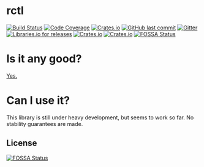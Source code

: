 # rctl

[![Build Status](https://api.cirrus-ci.com/github/fubarnetes/rctl.svg)](https://cirrus-ci.com/github/fubarnetes/rctl)
[![Code Coverage](https://img.shields.io/codecov/c/github/fubarnetes/rctl.svg?logo=codecov&style=flat-square)](https://codecov.io/gh/fubarnetes/rctl)
[![Crates.io](https://img.shields.io/crates/v/rctl.svg?style=flat-square)](https://crates.io/crates/rctl)
[![GitHub last commit](https://img.shields.io/github/last-commit/fubarnetes/rctl.svg?style=flat-square)](https://github.com/fubarnetes/librctl-rs/commits/master)
[![Gitter](https://img.shields.io/gitter/room/fubarnetes/rctl.js.svg?style=flat-square)](https://gitter.im/fubarnetes/librctl-rs)
[![Libraries.io for
releases](https://img.shields.io/librariesio/release/cargo/rctl.svg?style=flat-square)](https://libraries.io/cargo/rctl/)
[![Crates.io](https://img.shields.io/crates/d/rctl.svg?style=flat-square)](https://crates.io/crates/rctl)
[![Crates.io](https://img.shields.io/crates/l/rctl.svg?style=flat-square)](https://crates.io/crates/rctl)
[![FOSSA Status](https://app.fossa.io/api/projects/git%2Bgithub.com%2Ffubarnetes%2Frctl.svg?type=shield)](https://app.fossa.io/projects/git%2Bgithub.com%2Ffubarnetes%2Frctl?ref=badge_shield)

# Is it any good?
[Yes.](https://news.ycombinator.com/item?id=3067434)

# Can I use it?

This library is still under heavy development, but seems to work so far.
No stability guarantees are made.


## License
[![FOSSA Status](https://app.fossa.io/api/projects/git%2Bgithub.com%2Ffubarnetes%2Frctl.svg?type=large)](https://app.fossa.io/projects/git%2Bgithub.com%2Ffubarnetes%2Frctl?ref=badge_large)
